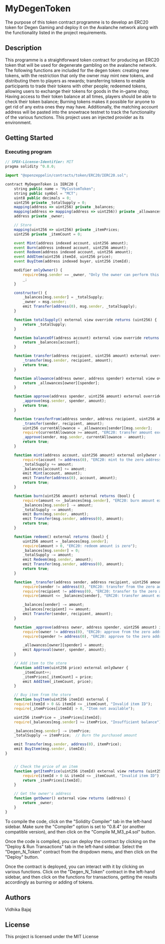 # MyDegenToken
The purpose of this token contract programme is to develop an ERC20 token for Degen Gaming and deploy it on the Avalanche network along with the functionality listed in the project requirements.
## Description

This programme is a straightforward token contract for producing an ERC20 token that will be used for degenerate gambling on the avalanche network. The following functions are included for the degen token: creating new tokens, with the restriction that only the owner may mint new tokens, and distributing them to players as rewards; transferring tokens to enable participants to trade their tokens with other people; redeemed tokens, allowing users to exchange their tokens for goods in the in-game shop; Having access to their token balance at all times, players should be able to check their token balance; Burning tokens makes it possible for anyone to get rid of any extra ones they may have.
Additionally, the matching account address will be pasted into the snowtrace testnet to track the functionality of the various functions. This project uses an injected provider as its environment.

## Getting Started
### Executing program
       
```javascript
// SPDX-License-Identifier: MIT
pragma solidity ^0.8.0;

import "@openzeppelin/contracts/token/ERC20/IERC20.sol";

contract MyDegenToken is IERC20 {
    string public name = "MyCustomToken";
    string public symbol = "MCT";
    uint8 public decimals = 0;
    uint256 private _totalSupply = 0;
    mapping(address => uint256) private _balances;
    mapping(address => mapping(address => uint256)) private _allowances;
    address private _owner;

    // Store
    mapping(uint256 => uint256) private _itemPrices;
    uint256 private _itemCount = 0;

    event Mint(address indexed account, uint256 amount);
    event Burn(address indexed account, uint256 amount);
    event Redeem(address indexed account, uint256 amount);
    event AddItem(uint256 itemId, uint256 price);
    event BuyItem(address indexed buyer, uint256 itemId);

    modifier onlyOwner() {
        require(msg.sender == _owner, "Only the owner can perform this action");
        _;
    }

    constructor() {
        _balances[msg.sender] = _totalSupply;
        _owner = msg.sender;
        emit Transfer(address(0), msg.sender, _totalSupply);
    }

    function totalSupply() external view override returns (uint256) {
        return _totalSupply;
    }

    function balanceOf(address account) external view override returns (uint256) {
        return _balances[account];
    }

    function transfer(address recipient, uint256 amount) external override returns (bool) {
        _transfer(msg.sender, recipient, amount);
        return true;
    }

    function allowance(address owner, address spender) external view override returns (uint256) {
        return _allowances[owner][spender];
    }

    function approve(address spender, uint256 amount) external override returns (bool) {
        _approve(msg.sender, spender, amount);
        return true;
    }

    function transferFrom(address sender, address recipient, uint256 amount) external override returns (bool) {
        _transfer(sender, recipient, amount);
        uint256 currentAllowance = _allowances[sender][msg.sender];
        require(currentAllowance >= amount, "ERC20: transfer amount exceeds allowance");
        _approve(sender, msg.sender, currentAllowance - amount);
        return true;
    }

    function mint(address account, uint256 amount) external onlyOwner returns (bool) {
        require(account != address(0), "ERC20: mint to the zero address");
        _totalSupply += amount;
        _balances[account] += amount;
        emit Mint(account, amount);
        emit Transfer(address(0), account, amount);
        return true;
    }

    function burn(uint256 amount) external returns (bool) {
        require(amount <= _balances[msg.sender], "ERC20: burn amount exceeds balance");
        _balances[msg.sender] -= amount;
        _totalSupply -= amount;
        emit Burn(msg.sender, amount);
        emit Transfer(msg.sender, address(0), amount);
        return true;
    }

    function redeem() external returns (bool) {
        uint256 amount = _balances[msg.sender];
        require(amount > 0, "ERC20: redeem amount is zero");
        _balances[msg.sender] = 0;
        _totalSupply -= amount;
        emit Redeem(msg.sender, amount);
        emit Transfer(msg.sender, address(0), amount);
        return true;
    }

    function _transfer(address sender, address recipient, uint256 amount) internal {
        require(sender != address(0), "ERC20: transfer from the zero address");
        require(recipient != address(0), "ERC20: transfer to the zero address");
        require(amount <= _balances[sender], "ERC20: transfer amount exceeds balance");

        _balances[sender] -= amount;
        _balances[recipient] += amount;
        emit Transfer(sender, recipient, amount);
    }

    function _approve(address owner, address spender, uint256 amount) internal {
        require(owner != address(0), "ERC20: approve from the zero address");
        require(spender != address(0), "ERC20: approve to the zero address");

        _allowances[owner][spender] = amount;
        emit Approval(owner, spender, amount);
    }

    // Add item to the store
    function addItem(uint256 price) external onlyOwner {
        _itemCount++;
        _itemPrices[_itemCount] = price;
        emit AddItem(_itemCount, price);
    }

    // Buy item from the store
    function buyItem(uint256 itemId) external {
    require(itemId > 0 && itemId <= _itemCount, "Invalid item ID");
    require(_itemPrices[itemId] > 0, "Item not available");

    uint256 itemPrice = _itemPrices[itemId];
    require(_balances[msg.sender] >= itemPrice, "Insufficient balance");

    _balances[msg.sender] -= itemPrice;
    _totalSupply -= itemPrice;  // Burn the purchased amount

    emit Transfer(msg.sender, address(0), itemPrice);
    emit BuyItem(msg.sender, itemId);
}


    // Check the price of an item
    function getItemPrice(uint256 itemId) external view returns (uint256) {
        require(itemId > 0 && itemId <= _itemCount, "Invalid item ID");
        return _itemPrices[itemId];
    }

    // Get the owner's address
    function getOwner() external view returns (address) {
        return _owner;
    }
}                         
```
To compile the code, click on the "Solidity Compiler" tab in the left-hand sidebar. Make sure the "Compiler" option is set to "0.8.4" (or another compatible version), and then click on the "Compile M_M3_p4.sol" button.

Once the code is compiled, you can deploy the contract by clicking on the "Deploy & Run Transactions" tab in the left-hand sidebar. Select the "Degen_N_Token" contract from the dropdown menu, and then click on the "Deploy" button. 

Once the contract is deployed, you can interact with it by clicking on various functions. Click on the "Degen_N_Token" contract in the left-hand sidebar, and then click on the functions for transactions, getting the results accordingly as burning or adding of tokens.

## Authors
Vidhika Bajaj

## License
This project is licensed under the MIT License
